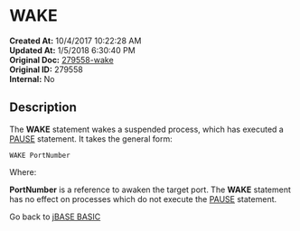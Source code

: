 # WAKE

**Created At:** 10/4/2017 10:22:28 AM  
**Updated At:** 1/5/2018 6:30:40 PM  
**Original Doc:** [279558-wake](https://docs.jbase.com/36868-jbase-basic/279558-wake)  
**Original ID:** 279558  
**Internal:** No  

## Description

The **WAKE** statement wakes a suspended process, which has executed a [PAUSE](./../pause) statement. It takes the general form:

```
WAKE PortNumber
```

Where:

**PortNumber** is a reference to awaken the target port. The **WAKE** statement has no effect on processes which do not execute the [PAUSE](./../pause) statement.

Go back to [jBASE BASIC](./../README.md)
